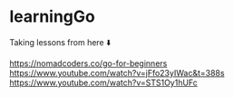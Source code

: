 # learningGo

Taking lessons from here ⬇️

https://nomadcoders.co/go-for-beginners <br>
https://www.youtube.com/watch?v=jFfo23yIWac&t=388s <br>
https://www.youtube.com/watch?v=STS1Oy1hUFc


